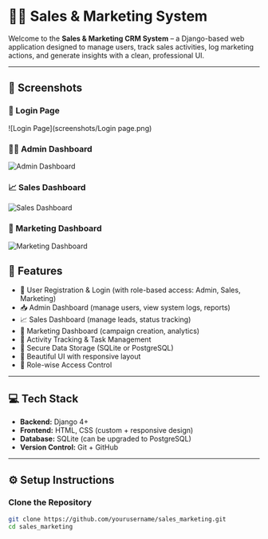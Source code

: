 # 🧑‍💼 Sales & Marketing System

Welcome to the **Sales & Marketing CRM System** – a Django-based web application designed to manage users, track sales activities, log marketing actions, and generate insights with a clean, professional UI.

---

## 📸 Screenshots

### 🔐 Login Page
![Login Page](screenshots/Login page.png)

### 🧑‍💼 Admin Dashboard
![Admin Dashboard](screenshots/admin_dashboard.png)

### 📈 Sales Dashboard
![Sales Dashboard](screenshots/sales_dashboard.png)

### 📣 Marketing Dashboard
![Marketing Dashboard](screenshots/marketing_dashboard.png)

## 🚀 Features

- 🔐 User Registration & Login (with role-based access: Admin, Sales, Marketing)
- 📥 Admin Dashboard (manage users, view system logs, reports)
- 📈 Sales Dashboard (manage leads, status tracking)
- 📣 Marketing Dashboard (campaign creation, analytics)
- 📅 Activity Tracking & Task Management
- 💾 Secure Data Storage (SQLite or PostgreSQL)
- 🎨 Beautiful UI with responsive layout
- 📂 Role-wise Access Control

---

## 💻 Tech Stack

- **Backend:** Django 4+
- **Frontend:** HTML, CSS (custom + responsive design)
- **Database:** SQLite (can be upgraded to PostgreSQL)
- **Version Control:** Git + GitHub

---

## ⚙️ Setup Instructions

### Clone the Repository

```bash
git clone https://github.com/yourusername/sales_marketing.git
cd sales_marketing
